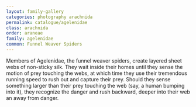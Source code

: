 ```yaml
---
layout: family-gallery
categories: photography arachnida
permalink: catalogue/agelenidae
class: arachnida
order: araneae
family: agelenidae
common: Funnel Weaver Spiders
---
```


Members of Agelenidae, the funnel weaver spiders, create layered sheet webs of non-sticky silk. They wait inside their homes until they sense the motion of prey touching the webs, at which time they use their tremendous running speed to rush out and capture their prey. Should they sense something larger than their prey touching the web (say, a human bumping into it), they recognize the danger and rush backward, deeper into their web an away from danger.